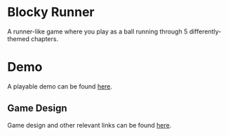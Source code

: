 # Blocky Runner
A runner-like game where you play as a ball running through 5 differently-themed chapters.

# Demo
A playable demo can be found [here](https://br.nourgaser.com).

## Game Design 
Game design and other relevant links can be found [here](https://nourgaser.com/#blocky-runner).
